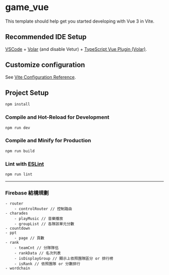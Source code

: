 # game_vue

This template should help get you started developing with Vue 3 in Vite.

## Recommended IDE Setup

[VSCode](https://code.visualstudio.com/) + [Volar](https://marketplace.visualstudio.com/items?itemName=Vue.volar) (and disable Vetur) + [TypeScript Vue Plugin (Volar)](https://marketplace.visualstudio.com/items?itemName=Vue.vscode-typescript-vue-plugin).

## Customize configuration

See [Vite Configuration Reference](https://vitejs.dev/config/).

## Project Setup

```sh
npm install
```

### Compile and Hot-Reload for Development

```sh
npm run dev
```

### Compile and Minify for Production

```sh
npm run build
```

### Lint with [ESLint](https://eslint.org/)

```sh
npm run lint
```

---

### Firebase 結構規劃

```Firebase
- router
    - controlRouter // 控制路由
- charades
    - playMusic // 音樂播放
    - groupList // 各隊該單元分數
- countdown
- ppt
    - page // 頁數
- rank
    - teamCnt // 分隊隊伍
    - rankData // 名次列表
    - isDisplayGroup // 顯示上依照團隊區分 or 排行榜
    - isRank // 依照團隊 or 分數排行
- wordchain
```
